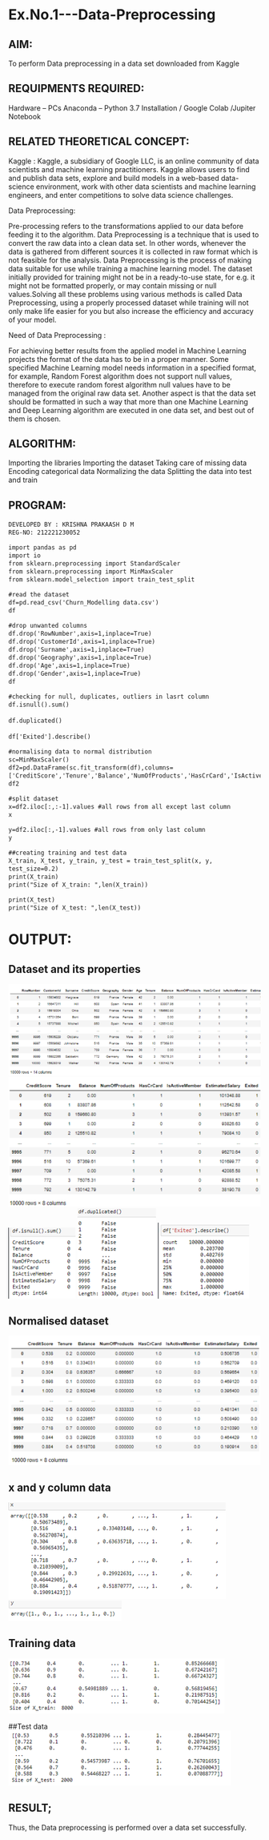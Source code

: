 # Ex.No.1---Data-Preprocessing
## AIM:

To perform Data preprocessing in a data set downloaded from Kaggle

## REQUIPMENTS REQUIRED:
Hardware – PCs
Anaconda – Python 3.7 Installation / Google Colab /Jupiter Notebook

## RELATED THEORETICAL CONCEPT:

Kaggle :
Kaggle, a subsidiary of Google LLC, is an online community of data scientists and machine learning practitioners. Kaggle allows users to find and publish data sets, explore and build models in a web-based data-science environment, work with other data scientists and machine learning engineers, and enter competitions to solve data science challenges.

Data Preprocessing:

Pre-processing refers to the transformations applied to our data before feeding it to the algorithm. Data Preprocessing is a technique that is used to convert the raw data into a clean data set. In other words, whenever the data is gathered from different sources it is collected in raw format which is not feasible for the analysis.
Data Preprocessing is the process of making data suitable for use while training a machine learning model. The dataset initially provided for training might not be in a ready-to-use state, for e.g. it might not be formatted properly, or may contain missing or null values.Solving all these problems using various methods is called Data Preprocessing, using a properly processed dataset while training will not only make life easier for you but also increase the efficiency and accuracy of your model.

Need of Data Preprocessing :

For achieving better results from the applied model in Machine Learning projects the format of the data has to be in a proper manner. Some specified Machine Learning model needs information in a specified format, for example, Random Forest algorithm does not support null values, therefore to execute random forest algorithm null values have to be managed from the original raw data set.
Another aspect is that the data set should be formatted in such a way that more than one Machine Learning and Deep Learning algorithm are executed in one data set, and best out of them is chosen.


## ALGORITHM:
Importing the libraries
Importing the dataset
Taking care of missing data
Encoding categorical data
Normalizing the data
Splitting the data into test and train

## PROGRAM:
```
DEVELOPED BY : KRISHNA PRAKAASH D M 
REG-NO: 212221230052
```


```
import pandas as pd
import io
from sklearn.preprocessing import StandardScaler
from sklearn.preprocessing import MinMaxScaler
from sklearn.model_selection import train_test_split
```

```
#read the dataset
df=pd.read_csv('Churn_Modelling data.csv')
df
```

```
#drop unwanted columns
df.drop('RowNumber',axis=1,inplace=True)
df.drop('CustomerId',axis=1,inplace=True)
df.drop('Surname',axis=1,inplace=True)
df.drop('Geography',axis=1,inplace=True)
df.drop('Age',axis=1,inplace=True)
df.drop('Gender',axis=1,inplace=True)
df
```

```
#checking for null, duplicates, outliers in lasrt column
df.isnull().sum()

df.duplicated()

df['Exited'].describe()
```


```
#normalising data to normal distribution
sc=MinMaxScaler()
df2=pd.DataFrame(sc.fit_transform(df),columns=['CreditScore','Tenure','Balance','NumOfProducts','HasCrCard','IsActiveMember','EstimatedSalary','Exited'])
df2
```

```
#split dataset
x=df2.iloc[:,:-1].values #all rows from all except last column
x
```

```
y=df2.iloc[:,-1].values #all rows from only last column
y
```

```
##creating training and test data
X_train, X_test, y_train, y_test = train_test_split(x, y, test_size=0.2)
print(X_train)
print("Size of X_train: ",len(X_train))

```

```
print(X_test)
print("Size of X_test: ",len(X_test))

```


# OUTPUT:

## Dataset and its properties
![OP-1](IMG-1.PNG)
![OP-2](IMG-2.PNG)
![OP-3](IMG-3.PNG)
![OP-4](IMG-4.PNG)
![OP-5](IMG-5.PNG)

## Normalised dataset
![OP6](IMG-6.PNG)
## x and y column data
![OP-7](IMG-7.PNG)
![OP-8](IMG-8.PNG)
## Training data
![OP-9](IMG-9.PNG)

##Test data
![OP-10](IMG-10.PNG)

## RESULT;
Thus, the Data preprocessing is performed over a data set successfully.
